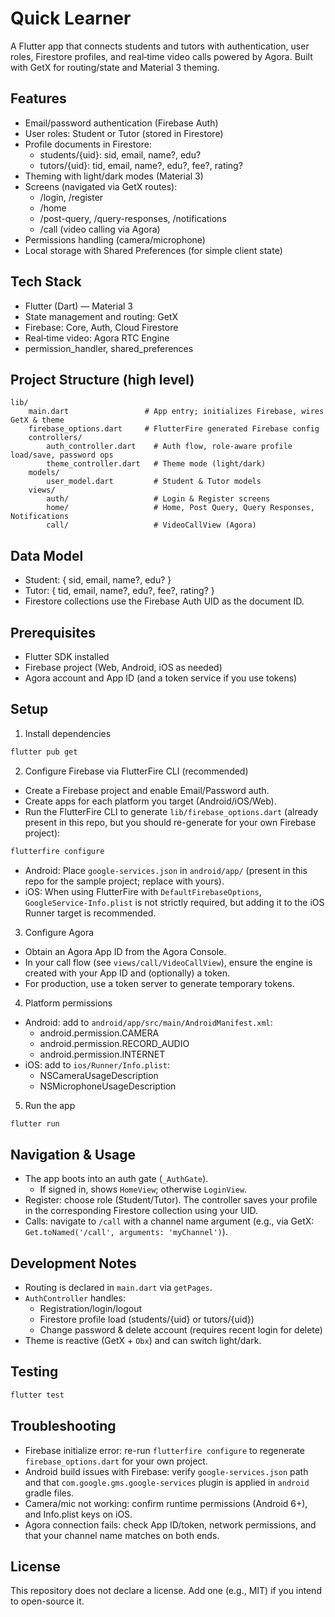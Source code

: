 # Quick Learner

A Flutter app that connects students and tutors with authentication, user roles, Firestore profiles, and real‑time video calls powered by Agora. Built with GetX for routing/state and Material 3 theming.

## Features

- Email/password authentication (Firebase Auth)
- User roles: Student or Tutor (stored in Firestore)
- Profile documents in Firestore:
	- students/{uid}: sid, email, name?, edu?
	- tutors/{uid}: tid, email, name?, edu?, fee?, rating?
- Theming with light/dark modes (Material 3)
- Screens (navigated via GetX routes):
	- /login, /register
	- /home
	- /post-query, /query-responses, /notifications
	- /call (video calling via Agora)
- Permissions handling (camera/microphone)
- Local storage with Shared Preferences (for simple client state)

## Tech Stack

- Flutter (Dart) — Material 3
- State management and routing: GetX
- Firebase: Core, Auth, Cloud Firestore
- Real‑time video: Agora RTC Engine
- permission_handler, shared_preferences

## Project Structure (high level)

```
lib/
	main.dart                 # App entry; initializes Firebase, wires GetX & theme
	firebase_options.dart     # FlutterFire generated Firebase config
	controllers/
		auth_controller.dart    # Auth flow, role-aware profile load/save, password ops
		theme_controller.dart   # Theme mode (light/dark)
	models/
		user_model.dart         # Student & Tutor models
	views/
		auth/                   # Login & Register screens
		home/                   # Home, Post Query, Query Responses, Notifications
		call/                   # VideoCallView (Agora)
```

## Data Model

- Student: { sid, email, name?, edu? }
- Tutor: { tid, email, name?, edu?, fee?, rating? }
- Firestore collections use the Firebase Auth UID as the document ID.

## Prerequisites

- Flutter SDK installed
- Firebase project (Web, Android, iOS as needed)
- Agora account and App ID (and a token service if you use tokens)

## Setup

1) Install dependencies

```powershell
flutter pub get
```

2) Configure Firebase via FlutterFire CLI (recommended)

- Create a Firebase project and enable Email/Password auth.
- Create apps for each platform you target (Android/iOS/Web).
- Run the FlutterFire CLI to generate `lib/firebase_options.dart` (already present in this repo, but you should re-generate for your own Firebase project):

```powershell
flutterfire configure
```

- Android: Place `google-services.json` in `android/app/` (present in this repo for the sample project; replace with yours).
- iOS: When using FlutterFire with `DefaultFirebaseOptions`, `GoogleService-Info.plist` is not strictly required, but adding it to the iOS Runner target is recommended.

3) Configure Agora

- Obtain an Agora App ID from the Agora Console.
- In your call flow (see `views/call/VideoCallView`), ensure the engine is created with your App ID and (optionally) a token.
- For production, use a token server to generate temporary tokens.

4) Platform permissions

- Android: add to `android/app/src/main/AndroidManifest.xml`:
	- android.permission.CAMERA
	- android.permission.RECORD_AUDIO
	- android.permission.INTERNET
- iOS: add to `ios/Runner/Info.plist`:
	- NSCameraUsageDescription
	- NSMicrophoneUsageDescription

5) Run the app

```powershell
flutter run
```

## Navigation & Usage

- The app boots into an auth gate (`_AuthGate`).
	- If signed in, shows `HomeView`; otherwise `LoginView`.
- Register: choose role (Student/Tutor). The controller saves your profile in the corresponding Firestore collection using your UID.
- Calls: navigate to `/call` with a channel name argument (e.g., via GetX: `Get.toNamed('/call', arguments: 'myChannel')`).

## Development Notes

- Routing is declared in `main.dart` via `getPages`.
- `AuthController` handles:
	- Registration/login/logout
	- Firestore profile load (students/{uid} or tutors/{uid})
	- Change password & delete account (requires recent login for delete)
- Theme is reactive (GetX + `Obx`) and can switch light/dark.

## Testing

```powershell
flutter test
```

## Troubleshooting

- Firebase initialize error: re-run `flutterfire configure` to regenerate `firebase_options.dart` for your own project.
- Android build issues with Firebase: verify `google-services.json` path and that `com.google.gms.google-services` plugin is applied in `android` gradle files.
- Camera/mic not working: confirm runtime permissions (Android 6+), and Info.plist keys on iOS.
- Agora connection fails: check App ID/token, network permissions, and that your channel name matches on both ends.

## License

This repository does not declare a license. Add one (e.g., MIT) if you intend to open-source it.
